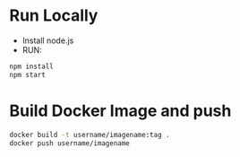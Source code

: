 # Run Locally

- Install node.js
- RUN:
```bash
npm install
npm start
```

# Build Docker Image and push

```bash
docker build -t username/imagename:tag .
docker push username/imagename
```